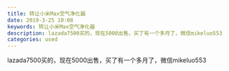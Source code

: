 ```yaml
---
title: 转让小米Max空气净化器
date: 2019-3-25 10:08
keywords: 转让小米Max空气净化器
description: lazada7500买的，现在5000出售，买了有一个多月了，微信mikeluo553
categories: used
---
```

<td class="t_f" id="postmessage_3300572">

lazada7500买的，现在5000出售，买了有一个多月了，微信mikeluo553<br/>
</td>
